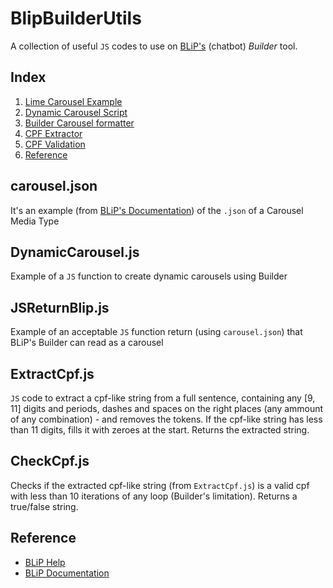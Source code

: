 # BlipBuilderUtils
A collection of useful `JS` codes to use on [BLiP's](https://preview.blip.ai) (chatbot) *Builder* tool.

## Index
1. [Lime Carousel Example](#carouseljson)
1. [Dynamic Carousel Script](#dynamiccarouseljs)
1. [Builder Carousel formatter](#jsreturnblipjs)
1. [CPF Extractor](#extractcpfjs)
1. [CPF Validation](#checkcpfjs)
1. [Reference](#reference)

## carousel.json
It's an example (from [BLiP's Documentation](https://docs.blip.ai)) of the `.json` of a Carousel Media Type

## DynamicCarousel.js
Example of a `JS` function to create dynamic carousels using Builder

## JSReturnBlip.js
Example of an acceptable `JS` function return (using `carousel.json`) that BLiP's Builder can read as a carousel

## ExtractCpf.js
`JS` code to extract a cpf-like string from a full sentence, containing any [9, 11] digits and periods, dashes and spaces on the right places (any ammount of any combination) - and removes the tokens. If the cpf-like string has less than 11 digits, fills it with zeroes at the start. Returns the extracted string.

## CheckCpf.js
Checks if the extracted cpf-like string (from `ExtractCpf.js`) is a valid cpf with less than 10 iterations of any loop (Builder's limitation). Returns a true/false string.

## Reference
* [BLiP Help](https://help.blip.ai/hc/pt-br)
* [BLiP Documentation](https://docs.blip.ai)